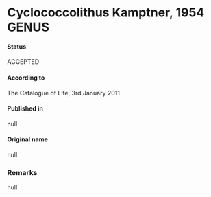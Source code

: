 Cyclococcolithus Kamptner, 1954 GENUS
=======

#### Status
ACCEPTED

#### According to
The Catalogue of Life, 3rd January 2011

#### Published in
null

#### Original name
null

### Remarks
null